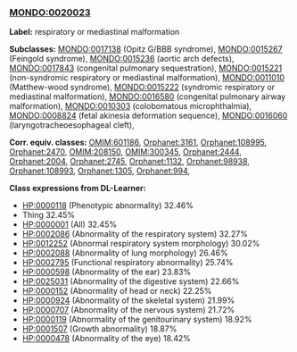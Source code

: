 
### [MONDO:0020023](http://purl.obolibrary.org/obo/MONDO_0020023)
**Label:** respiratory or mediastinal malformation

**Subclasses:** [MONDO:0017138](http://purl.obolibrary.org/obo/MONDO_0017138) (Opitz G/BBB syndrome), [MONDO:0015267](http://purl.obolibrary.org/obo/MONDO_0015267) (Feingold syndrome), [MONDO:0015236](http://purl.obolibrary.org/obo/MONDO_0015236) (aortic arch defects), [MONDO:0017843](http://purl.obolibrary.org/obo/MONDO_0017843) (congenital pulmonary sequestration), [MONDO:0015221](http://purl.obolibrary.org/obo/MONDO_0015221) (non-syndromic respiratory or mediastinal malformation), [MONDO:0011010](http://purl.obolibrary.org/obo/MONDO_0011010) (Matthew-wood syndrome), [MONDO:0015222](http://purl.obolibrary.org/obo/MONDO_0015222) (syndromic respiratory or mediastinal malformation), [MONDO:0016580](http://purl.obolibrary.org/obo/MONDO_0016580) (congenital pulmonary airway malformation), [MONDO:0010303](http://purl.obolibrary.org/obo/MONDO_0010303) (colobomatous microphthalmia), [MONDO:0008824](http://purl.obolibrary.org/obo/MONDO_0008824) (fetal akinesia deformation sequence), [MONDO:0016060](http://purl.obolibrary.org/obo/MONDO_0016060) (laryngotracheoesophageal cleft), 

**Corr. equiv. classes:** [OMIM:601186](http://purl.obolibrary.org/obo/OMIM_601186), [Orphanet:3161](http://www.orpha.net/ORDO/Orphanet_3161), [Orphanet:108995](http://www.orpha.net/ORDO/Orphanet_108995), [Orphanet:2470](http://www.orpha.net/ORDO/Orphanet_2470), [OMIM:208150](http://purl.obolibrary.org/obo/OMIM_208150), [OMIM:300345](http://purl.obolibrary.org/obo/OMIM_300345), [Orphanet:2444](http://www.orpha.net/ORDO/Orphanet_2444), [Orphanet:2004](http://www.orpha.net/ORDO/Orphanet_2004), [Orphanet:2745](http://www.orpha.net/ORDO/Orphanet_2745), [Orphanet:1132](http://www.orpha.net/ORDO/Orphanet_1132), [Orphanet:98938](http://www.orpha.net/ORDO/Orphanet_98938), [Orphanet:108993](http://www.orpha.net/ORDO/Orphanet_108993), [Orphanet:1305](http://www.orpha.net/ORDO/Orphanet_1305), [Orphanet:994](http://www.orpha.net/ORDO/Orphanet_994), 

**Class expressions from DL-Learner:**

- [HP:0000118](http://purl.obolibrary.org/obo/HP_0000118) (Phenotypic abnormality) 32.46%
- Thing 32.45%
- [HP:0000001](http://purl.obolibrary.org/obo/HP_0000001) (All) 32.45%
- [HP:0002086](http://purl.obolibrary.org/obo/HP_0002086) (Abnormality of the respiratory system) 32.27%
- [HP:0012252](http://purl.obolibrary.org/obo/HP_0012252) (Abnormal respiratory system morphology) 30.02%
- [HP:0002088](http://purl.obolibrary.org/obo/HP_0002088) (Abnormality of lung morphology) 26.46%
- [HP:0002795](http://purl.obolibrary.org/obo/HP_0002795) (Functional respiratory abnormality) 25.74%
- [HP:0000598](http://purl.obolibrary.org/obo/HP_0000598) (Abnormality of the ear) 23.83%
- [HP:0025031](http://purl.obolibrary.org/obo/HP_0025031) (Abnormality of the digestive system) 22.66%
- [HP:0000152](http://purl.obolibrary.org/obo/HP_0000152) (Abnormality of head or neck) 22.25%
- [HP:0000924](http://purl.obolibrary.org/obo/HP_0000924) (Abnormality of the skeletal system) 21.99%
- [HP:0000707](http://purl.obolibrary.org/obo/HP_0000707) (Abnormality of the nervous system) 21.72%
- [HP:0000119](http://purl.obolibrary.org/obo/HP_0000119) (Abnormality of the genitourinary system) 18.92%
- [HP:0001507](http://purl.obolibrary.org/obo/HP_0001507) (Growth abnormality) 18.87%
- [HP:0000478](http://purl.obolibrary.org/obo/HP_0000478) (Abnormality of the eye) 18.42%


